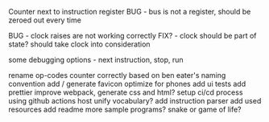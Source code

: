 Counter next to instruction register
BUG - bus is not a register, should be zeroed out every time

BUG - clock raises are not working correctly
FIX? - clock should be part of state? should take clock into consideration

some debugging options - next instruction, stop, run

rename op-codes counter correctly based on ben eater's naming convention
add / generate favicon
optimize for phones
add ui tests
add prettier
improve webpack, generate css and html?
setup ci/cd process using github actions
host
unify vocabulary?
add instruction parser
add used resources
add readme
more sample programs?
snake or game of life?
